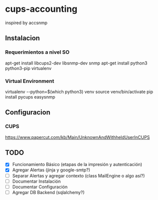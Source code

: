 # cups-accounting

inspired by accsnmp
## Instalacion

### Requerimientos a nivel SO

apt-get install libcups2-dev libsnmp-dev snmp
apt-get install python3 python3-pip virtualenv

### Virtual Environment

virtualenv --python=$(which python3) venv
source venv/bin/activate
pip install pycups easysnmp

## Configuracion

### CUPS

https://www.papercut.com/kb/Main/UnknownAndWithheldUserInCUPS

## TODO

- [x] Funcionamiento Básico (etapas de la impresión y autenticación)
- [x] Agregar Alertas (jinja y google-smtp?)
- [ ] Separar Alertas y agregar contexto (class MailEngine o algo así?)
- [ ] Documentar Instalación
- [ ] Documentar Configuración
- [ ] Agregar DB Backend (sqlalchemy?)
